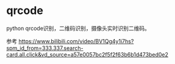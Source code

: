# qrcode
python  qrcode识别，二维码识别，摄像头实时识别二维码。

参考  https://www.bilibili.com/video/BV1Qg4y1i7hs?spm_id_from=333.337.search-card.all.click&vd_source=a57e0057bc2f5f2f63b6b1d473bed0e2

